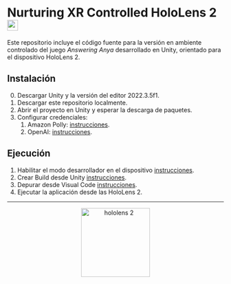 # Nurturing XR Controlled HoloLens 2 <img alt="microsoft logo" height="25" src="https://cdn-icons-png.flaticon.com/512/732/732221.png">
Este repositorio incluye el código fuente para la versión en ambiente controlado del juego _Answering Anya_ desarrollado en Unity, orientado para el dispositivo HoloLens 2.

## Instalación
0. Descargar Unity y la versión del editor 2022.3.5f1.
2. Descargar este repositorio localmente.
3. Abrir el proyecto en Unity y esperar la descarga de paquetes.
4. Configurar credenciales:
   1. Amazon Polly: [instrucciones](https://github.com/2024-10-XR-Thesis/.github/wiki/Instrucciones-Amazon-Polly).
   2. OpenAI: [instrucciones](https://github.com/2024-10-XR-Thesis/.github/wiki/Instrucciones-OpenAI-HoloLens).

## Ejecución
1. Habilitar el modo desarrollador en el dispositivo [instrucciones](https://learn.microsoft.com/es-es/windows/mixed-reality/develop/advanced-concepts/using-visual-studio?tabs=hl2#enabling-developer-mode).
2. Crear Build desde Unity [instrucciones](https://github.com/2024-10-XR-Thesis/.github/wiki/Instrucciones-Build).
3. Depurar desde Visual Code [instrucciones](https://github.com/2024-10-XR-Thesis/.github/wiki/Instrucciones-Depurar).
4. Ejecutar la aplicación desde las HoloLens 2.

<hr>

<p align="center">
  <img width="160" alt="hololens 2" title="HoloLens 2" src="https://github.com/2024-10-XR-Thesis/Nurturing-XR-Controlled/assets/69609680/68f5fe85-a824-4e03-8bbf-007e3f706dee">
</p>

